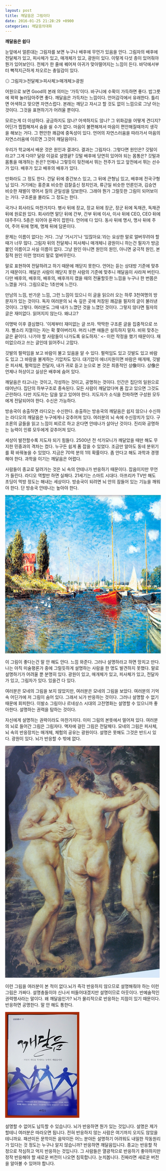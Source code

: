```yaml
---
layout: post
title: 깨달음은 그림이다
date: 2016-01-25 21:28:29 +0900
categories: 깨달음의대화
---
```

**깨달음은 쉽다** 

  


눈앞에서 얼른대는 그림자를 보면 누구나 배후에 무언가 있음을 안다. 그림자의 배후에 전달체가 있고, 피사체가 있고, 매개체가 있고, 광원이 있다. 이렇게 다섯 층이 있어줘야 뭔가 있어보인다. 전체가 한 줄에 꿰어져 아귀가 맞아떨어지는 느낌이 든다. 바닥에서부터 뻑적지근하게 차오르는 충일감이 있다. 

  


◎ 그림자≫전달체≫피사체≫매개체≫광원 

  


어원으로 보면 Good의 본래 의미는 ‘가득’이다. 바구니에 수확이 가득하면 좋다. 밥그릇에 꽉꽉 눌러담아주면 좋다. 깨달음은 가득차는 느낌이다. 언어감각에서 유래한다. 틀리면 어색하고 맞으면 자연스럽다. 본래는 깨닫고 자시고 할 것도 없이 느낌으로 그냥 아는 것이다. 그것을 표현하기가 어려울 뿐이다. 

  


모르는게 더 이상하다. 궁금하지도 않나? 어색하지도 않나? 그 위화감을 어떻게 견디지? 어딘가 찝찝해져서 숨을 쉴 수가 없다. 마음이 불편해져서 마음이 편안해질때까지 생각을 해보는 거다. 그 편안한 쾌감에 중독성이 있다. 언어의 자연스러움을 따라가서 마음의 자연스러움에 이르면 그것이 깨달음이다. 

  


우리가 학교에서 배운 것은 원인과 결과다. 결과는 그림자다. 그렇다면 원인은? 깃털이라고? 그게 다야? 달랑 이걸로 설명끝? 깃털 배후에 당연히 있어야 되는 몸통은? 깃털과 몸통을 매개하는 돈은? 언제나 그렇듯이 뒷전에서 뛰는 전주가 있고 앞전에서 뛰는 선수가 있다. 배후가 있고 배후의 배후가 있다. 

  


만화라도 그 정도 한다. 건달 뒤에 중간보스 있고, 그 뒤에 큰형님 있고, 배후에 전국구형님 있다. 거기에는 홍준표 비슷한 검찰출신 정치인과, 류근일 비슷한 언론인과, 김승연 비슷한 재벌이 엮어서 질의 균일성을 담보한다. 그래야 뭔가 그럴듯한 그림이 되어보이는 거다. 구조론을 몰라도 그 정도는 한다. 

  


국가나 회사라도 마찬가지다. 병사 뒤에 장교, 장교 뒤에 장군, 장군 뒤에 독재관, 독재관 뒤에 원로원 있다. 회사라면 말단 뒤에 간부, 간부 뒤에 이사, 이사 뒤에 CEO, CEO 뒤에 대주주다. 5층은 되어야 윤곽이 잡힌다. 언어에 다 있다. 동사 뒤에 명사, 명사 뒤에 주어, 주어 뒤에 명제, 명제 뒤에 담론이다. 

  


문제는 이름이 없다는 거다. 그냥 ‘거시기’나 ‘있잖아요.’라는 요상한 말로 얼버무려야 할 때가 너무 많다. 그림자 뒤의 전달체니 피사체니 매개체니 광원이니 하는건 필자가 방금 붙인 이름이고 사실 이름이 없다. 그냥 원인 아니면 원인의 원인, 아니면 궁극적 원인, 본질적 원인 이런 엉터리 말로 얼버무린다. 

  


말로 표현하여 전달하려고 하기 때문에 깨닫지 못한다. 언어는 듣는 상대방 기준에 맞추기 때문이다. 깨달은 사람이 깨닫지 못한 사람의 기준에 맞추니 깨달음이 사라져 버린다. 다만 배후의, 배후의, 배후의, 배후까지 캤을 때의 전율할듯한 느낌을 누구나 한 번쯤은 느꼈을 거다. 그림으로는 1초만에 느낀다. 

  


만남의 느낌, 반가운 느낌, 그런 느낌이 있으니 이 글을 읽으러 오는 하루 3천여명의 방문자가 있는 것이다. 독자 여러분의 뇌 속 깊은 곳에 저장된 쾌감을 필자의 글이 불러낸 것이다. 그렇다. 여러분도 그때 내가 느꼈던 것을 느꼈던 것이다. 그렇지 않다면 필자의 글은 재미없다. 읽어지지 않는다. 왜냐고?

  


이명박 이후 결심했다. '이제부터 재미없는 글 쓰자. 딱딱한 구조론 글을 집중적으로 쓰자. 뻘소리 지껄이는 자는 확 쫓아버리자. 머리 나쁜 애들은 설득하지 말자. 비위 맞추는 글은 끝이다. 나가야 할 사람들이 나가도록 유도하자.' <- 이런 작정을 했기 때문이다. 재미없으라고 쓰는 글인데 읽어주니 고맙다.

  


깃발의 펄럭임을 보고 바람이 불고 있음을 알 수 있다. 펄럭임도 있고 깃발도 있고 바람도 있고 그 바람을 불게하는 기압차도 있다. 대기압이 에너지원이면 바람은 매개채, 깃발은 피사체, 펄럭임은 전달자, 내가 귀로 듣고 눈으로 본 것은 최종적인 상像이다. 상像은 언제나 허상이고 실상은 배후에 숨어 있다. 

  


깨달음은 타고나는 것이고, 각성하는 것이고, 공명하는 것이다. 인간은 집단의 일원으로 태어난다. 집단의 하부구조로 종속된다. 모든 사람이 깨달았다며 폼 잡고 있으면 그것도 곤란하다. 다만 지도자는 답을 알고 있어야 한다. 지도자가 소식을 전파하면 구성원 모두에게 전달되어야 한다. 수신은 가능하다. 

  


방송국이 송출하면 라디오는 수신한다. 송출하는 방송국의 깨달음은 쉽지 않으나 수신하는 라디오의 깨달음은 누구에게나 갖추어져 있다. 여러분의 뇌 속에 수신장치가 있다. 구조론의 글들을 읽고 느낌이 찌르르 하고 온다면 안테나가 살아난 것이다. 진리와 공명하는 능력이 인류 모두에게 갖추어져 있다. 

  


세상이 발전할수록 지도자 되기 힘들다. 2500년 전 석가모니가 깨달았을 때만 해도 무지한 민중과의 격차는 컸다. 누구든 쉽게 폼 잡을 수 있었다. 조금만 알아도 동네 분위기를 확 바꿔놓을 수 있었다. 지금은 70억 분의 1의 확률이다. 좀 안다고 해도 과학과 경쟁해야 한다. 과학을 이기는 깨달음은 어렵다. 

  


사람들이 종교로 달려가는 것은 뇌 속의 안테나가 반응하기 때문이다. 잡음이지만 무언가 들린다. 라디오 역할만 하면 실패다. 21세기는 스마트 시대다. 아프리카 TV만 해도 초딩이 먹방 정도는 해내는 세상이다. 방송국이 되려면 뇌 안의 잠들어 있는 기능을 깨워야 한다. 단 방송국 안테나는 높아야 한다. 

  





<img src="files/attach/images/198/758/665/q743-0.jpg" alt="q743-0.jpg" width="715" height="512" /> 

  


이 그림이 좋다는건 말 안 해도 안다. 느낌 와준다. 그러나 설명하라고 하면 망치고 만다. 나는 아직 미술평론가 중에 그럴듯하게 설명하는 사람을 한 명도 발견하지 못했다. 말로 설명하기가 어려울 뿐 분명히 있다. 광원이 있고, 매개체가 있고, 피사체가 있고, 전달자가 있고, 그림자가 있다. 있을건 다 있다. 



여러분은 모네의 그림을 보지 않았지만, 여러분은 모네의 그림을 보았다. 여러분의 기억 속 어딘가에 저 그림이 숨어 있다. 그래서 뇌가 반응하는 것이다. 그러나 설명할 수 없기 때문에 회피한다. 이발소 그림이나 르네상스 시대의 고전명화는 설명할 수 있으니까 좋아한다. 설명하는 권력을 탐하는 것이다.

  


자신에게 설명하는 권력이라도 마찬가지다. 이미 그림의 본뜻에서 멀어져 있다. 여러분의 뇌로 들어간 그림은 그림자다. 액자에 걸린 그림은 전달체다. 모네의 그림은 피사체, 뇌 속의 반응장치는 매개체, 체험의 공유는 광원이다. 설명은 못해도 그것은 반드시 있다. 광원이 있다. 뇌가 반응할 수 밖에 없다.

  



<img src="files/attach/images/198/758/665/DSC9991.jpg" alt="DSC9991.jpg" width="500" height="750" />   


  


  


이런 그림을 여러분이 본 적이 없다.뇌가 즉각 반응하지 않으므로 설명해줘야 하는 이런 그림은 가짜다. 설명충들이야 신나서 떠들어대겠지만 설명이므로 아웃이다. 반예술적인 권력행사라는 말이다. 왜 깨달음인가? 뇌가 물리적으로 반응하는 지점이 있기 때문이다. 반응하면 공명한다. 말 안 해도 통한다.

  


  


<img src="files/attach/images/198/758/665/aDSC01523.JPG" alt="aDSC01523.JPG" width="240" height="342"  style="font-size: 12px; line-height: 1.5;" />

  


설명할 수 없어도 납득할 수 있습니다. 뇌가 반응하면 뭔가 있는 것입니다. 설명은 제가 할테니 여러분은 따라오면 됩니다. 전혀 반응하지 않는 사람은 여기까지 오지도 않았을테니까요. 패션이든 문학이든 음악이든 어느 분야든 설명하기 어려워도 내밀한 작동원리가 있다는 것 정도는 누구나 알지 않습니까? 반응하면 깨달음입니다. 종교는 반응할 작정으로 작심하고 억지 반응하는 것입니다. 그 사람들은 열광적으로 반응하기 좋아하지만 정작 반응해야 할 새로운 버전이 나오면 침묵합니다. 눈치봅니다. 진짜라면 새로운 버전을 알아볼 수 있어야 합니다.